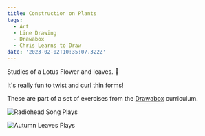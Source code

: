 ```yaml
---
title: Construction on Plants
tags:
  - Art
  - Line Drawing
  - Drawabox
  - Chris Learns to Draw
date: '2023-02-02T10:35:07.322Z'
---
```


Studies of a Lotus Flower and leaves. 🍃

It's really fun to twist and curl thin forms!

These are part of a set of exercises from the [Drawabox](https://drawabox.com/) curriculum.

![*Radiohead Song Plays*](https://padilla-media.s3.amazonaws.com/blog/art/IMG_2830.JPG)

![*Autumn Leaves Plays*](https://padilla-media.s3.amazonaws.com/blog/art/IMG_2832.JPG)
